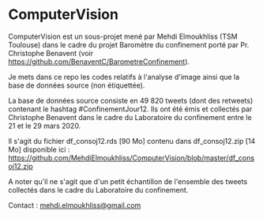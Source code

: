# ComputerVision

ComputerVision est un sous-projet mené par Mehdi Elmoukhliss (TSM Toulouse) dans le cadre du projet Baromètre du confinement porté par Pr. Christophe Benavent (voir https://github.com/BenaventC/BarometreConfinement).

Je mets dans ce repo les codes relatifs à l'analyse d'image ainsi que la base de données source (non étiquettée).

La base de données source consiste en 49 820 tweets (dont des retweets) contenant le hashtag #ConfinementJour12. Ils ont été émis et collectés par Christophe Benavent dans le cadre du Laboratoire du confinement entre le 21 et le 29 mars 2020.

Il s'agit du fichier df_consoj12.rds [90 Mo] contenu dans df_consoj12.zip [14 Mo] disponible ici : https://github.com/MehdiElmoukhliss/ComputerVision/blob/master/df_consoj12.zip

A noter qu'il ne s'agit que d'un petit échantillon de l'ensemble des tweets collectés dans le cadre du Laboratoire du confinement.

Contact : mehdi.elmoukhliss@gmail.com
